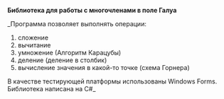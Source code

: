 **Библиотека для работы с многочленами в поле Галуа**

_Программа позволяет выполнять операции:
1. сложение
2. вычитание
3. умножение (Алгоритм Карацубы)
4. деление (деление в столбик)
5. вычисление значения в какой-то точке (схема Горнера)

В качестве тестирующей платформы использованы Windows Forms.
Библиотека написана на C#_
